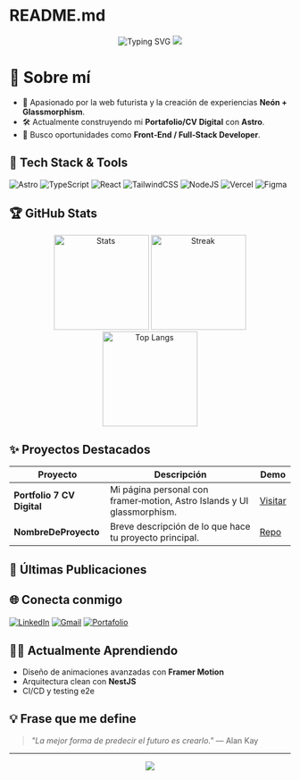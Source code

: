 # README.md
<div align="center">

  <!-- Título dinámico -->

  <img src="https://readme-typing-svg.herokuapp.com/?font=Fira+Code&weight=700&size=28&pause=1000&color=36F&center=true&vCenter=true&width=435&lines=%F0%9F%9A%80+Hola%2C+soy+Jes%C3%BAs+Bruz%C3%B3n;Desarrollador+Full+Stack;UI+Ne%C3%B3n+%2B+Glassmorphism" alt="Typing SVG" />

  <!-- Banner estilo neón -->

  <img src="https://capsule-render.vercel.app/api?type=waving&color=gradient&height=200&section=header&text=Bienvenido%20a%20mi%20GitHub!&fontSize=45&fontAlignY=40"/>

</div>

<!-- Guarda este README en un repositorio cuyo nombre sea **exactamente** tu usuario de GitHub para que aparezca en tu perfil -->

# 💫 Sobre mí

* 🚀 Apasionado por la web futurista y la creación de experiencias **Neón + Glassmorphism**.
* 🛠 Actualmente construyendo mi **Portafolio/CV Digital** con **Astro**.
* 🎯 Busco oportunidades como **Front‑End / Full‑Stack Developer**.

## 🚀 Tech Stack & Tools

![Astro](https://img.shields.io/badge/Astro-242938?style=for-the-badge\&logo=astro\&logoColor=FF5D01)
![TypeScript](https://img.shields.io/badge/TypeScript-007acc?style=for-the-badge\&logo=typescript\&logoColor=white)
![React](https://img.shields.io/badge/React-20232a?style=for-the-badge\&logo=react\&logoColor=61dafb)
![TailwindCSS](https://img.shields.io/badge/TailwindCSS-06b6d4?style=for-the-badge\&logo=tailwindcss\&logoColor=white)
![NodeJS](https://img.shields.io/badge/NodeJS-3c873a?style=for-the-badge\&logo=nodedotjs\&logoColor=white)
![Vercel](https://img.shields.io/badge/Vercel-000?style=for-the-badge\&logo=vercel\&logoColor=white)
![Figma](https://img.shields.io/badge/Figma-fff?style=for-the-badge\&logo=figma\&logoColor=F24E1E)

## 🏆 GitHub Stats

<p align="center">
  <img src="https://github-readme-stats.vercel.app/api?username=jesusbruzong&show_icons=true&theme=tokyonight" alt="Stats" height="170"/>
  <img src="https://github-readme-streak-stats.herokuapp.com/?user=jesusbruzong&theme=tokyonight" alt="Streak" height="170"/>
  <img src="https://github-readme-stats.vercel.app/api/top-langs/?username=jesusbruzong&layout=compact&theme=tokyonight" alt="Top Langs" height="170"/>
</p>

## ✨ Proyectos Destacados

| Proyecto                   | Descripción                                                             | Demo                                                     |
| -------------------------- | ----------------------------------------------------------------------- | -------------------------------------------------------- |
| **Portfolio 7 CV Digital** | Mi página personal con framer‑motion, Astro Islands y UI glassmorphism. | [Visitar](https://jesusbruzon.github.io)                 |
| **NombreDeProyecto**       | Breve descripción de lo que hace tu proyecto principal.                 | [Repo](https://github.com/jesusbruzong/NombreDeProyecto) |

## 📝 Últimas Publicaciones

<!-- BLOG-POST-LIST:START -->

<!-- BLOG-POST-LIST:END -->

## 🌐 Conecta conmigo

<a href="https://www.linkedin.com/in/jesusbruzon/" target="_blank"><img align="center" src="https://img.shields.io/badge/LinkedIn-0A66C2?style=for-the-badge&logo=linkedin&logoColor=white" alt="LinkedIn" /></a> <a href="mailto:tu.email@ejemplo.com"><img align="center" src="https://img.shields.io/badge/Email-D14836?style=for-the-badge&logo=gmail&logoColor=white" alt="Gmail" /></a> <a href="https://jesusbruzon.github.io" target="_blank"><img align="center" src="https://img.shields.io/badge/Portafolio-915EFF?style=for-the-badge&logo=vercel&logoColor=white" alt="Portafolio" /></a>

## 🧑‍💻 Actualmente Aprendiendo

* Diseño de animaciones avanzadas con **Framer Motion**
* Arquitectura clean con **NestJS**
* CI/CD y testing e2e

## 💡 Frase que me define

> *"La mejor forma de predecir el futuro es crearlo."* — Alan Kay

---

<p align="center">
  <img src="https://capsule-render.vercel.app/api?type=waving&color=gradient&height=120&section=footer"/>
</p>
